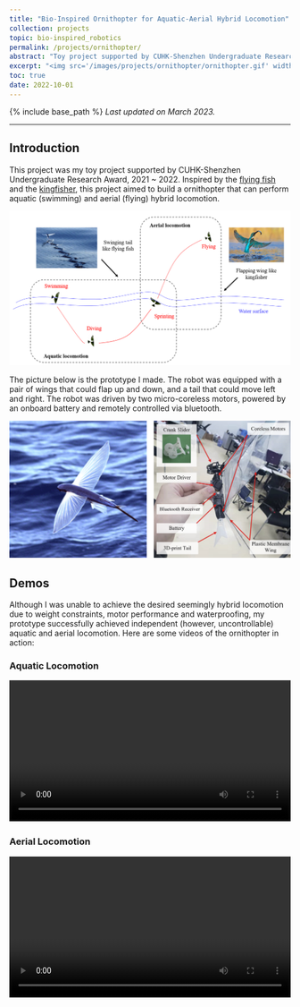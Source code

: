 ```yaml
---
title: "Bio-Inspired Ornithopter for Aquatic-Aerial Hybrid Locomotion"
collection: projects
topic: bio-inspired_robotics
permalink: /projects/ornithopter/
abstract: "Toy project supported by CUHK-Shenzhen Undergraduate Research Award, 2021 ~ 2022. Inspired by the flying fish and the kingfisher, this project aimed to build a ornithopter that can perform aquatic (swimming) and aerial (flying) hybrid locomotion." 
excerpt: "<img src='/images/projects/ornithopter/ornithopter.gif' width='700px'>"
toc: true
date: 2022-10-01
---
```


{% include base_path %}
*Last updated on March 2023.*

---

## Introduction
This project was my toy project supported by CUHK-Shenzhen Undergraduate Research Award, 2021 ~ 2022. Inspired by the [flying fish](https://en.wikipedia.org/wiki/Flying_fish) and the [kingfisher](https://en.wikipedia.org/wiki/Kingfisher), this project aimed to build a ornithopter that can perform aquatic (swimming) and aerial (flying) hybrid locomotion.

![concept](/images/projects/ornithopter/locomotion.png)

The picture below is the prototype I made. The robot was equipped with a pair of wings that could flap up and down, and a tail that could move left and right. The robot was driven by two micro-coreless motors, powered by an onboard battery and remotely controlled via bluetooth. 

![robot](/images/projects/ornithopter/prototype.png)

## Demos
Although I was unable to achieve the desired seemingly hybrid locomotion due to weight constraints, motor performance and waterproofing, my prototype successfully achieved independent (however, uncontrollable) aquatic and aerial locomotion. Here are some videos of the ornithopter in action:

### Aquatic Locomotion
<video controls style="width: 100%; height: auto;" controlsList="nodownload" oncontextmenu="return false;" preload="auto">
  <source src="/files/webm/swim.webm" type="video/webm">
  Your browser does not support the video tag.
</video>

### Aerial Locomotion
<video controls style="width: 100%; height: auto;" controlsList="nodownload" oncontextmenu="return false;" preload="auto">
  <source src="/files/webm/fly.webm" type="video/webm">
  Your browser does not support the video tag.
</video>